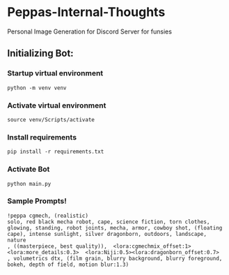 # Peppas-Internal-Thoughts

Personal Image Generation for Discord Server for funsies

## Initializing Bot:

### Startup virtual environment

```
python -m venv venv
```

### Activate virtual environment

```
source venv/Scripts/activate
```

### Install requirements

```
pip install -r requirements.txt
```

### Activate Bot

```
python main.py
```

### Sample Prompts!

```
!peppa cgmech, (realistic)
solo, red black mecha robot, cape, science fiction, torn clothes, glowing, standing, robot joints, mecha, armor, cowboy shot, (floating cape), intense sunlight, silver dragonborn, outdoors, landscape, nature
, ((masterpiece, best quality)),  <lora:cgmechmix_offset:1><lora:more_details:0.3>  <lora:Niji:0.5><lora:dragonborn_offset:0.7>
, volumetrics dtx, (film grain, blurry background, blurry foreground, bokeh, depth of field, motion blur:1.3)
```
